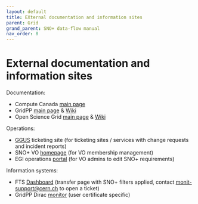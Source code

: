 ```yaml
---
layout: default
title: EXternal documentation and information sites
parent: Grid
grand_parent: SNO+ data-flow manual
nav_order: 8
---
```


#  External documentation and information sites

Documentation:

* Compute Canada [main page](https://www.computecanada.ca/)
* GridPP [main page](https://www.gridpp.ac.uk/) & [Wiki](https://www.gridpp.ac.uk/wiki/Main_Page)
* Open Science Grid [main page](https://www.opensciencegrid.org/) & [Wiki](https://opensciencegrid.github.io/docs/)

Operations:

* [GGUS](https://ggus.eu/index.php) ticketing site (for ticketing sites / services with change requests and incident reports) 
* SNO+ VO [homepage](https://voms.gridpp.ac.uk:8443/voms/snoplus.snolab.ca/user/home.action) (for VO membership management) 
* EGI operations [portal](https://operations-portal.egi.eu/vo/) (for VO admins to edit SNO+ requirements) 

Information systems:

* FTS [Dashboard](https://monit-grafana.cern.ch/dashboard/db/fts-transfers-30-days?orgId=20&from=now-24h&to=now&var-group_by=vo&var-vo=snoplus.snolab.ca&var-src_country=All&var-dst_country=All&var-src_site=All&var-dst_site=All&var-fts_server=lcgfts3.gridpp.rl.ac.uk&var-bin=$__auto_interval) (transfer page with SNO+ filters applied, contact monit-support@cern.ch to open a ticket)
* GridPP Dirac [monitor](https://dirac.gridpp.ac.uk/DIRAC/) (user certificate specific) 
